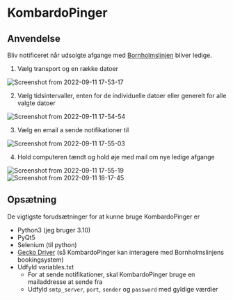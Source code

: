 # KombardoPinger

## Anvendelse
Bliv notificeret når udsolgte afgange med [Bornholmslinjen](https://www.bornholmslinjen.dk/) bliver ledige.

1. Vælg transport og en række datoer

![Screenshot from 2022-09-11 17-53-17](https://user-images.githubusercontent.com/101006560/189537425-acfc6e17-fc24-48af-90f8-3c932f27cdf8.png)

2. Vælg tidsintervaller, enten for de individuelle datoer eller generelt for alle valgte datoer

![Screenshot from 2022-09-11 17-54-54](https://user-images.githubusercontent.com/101006560/189537486-49c438e7-c93d-41fe-8b4b-799b17475110.png)

3. Vælg en email a sende notifikationer til

![Screenshot from 2022-09-11 17-55-03](https://user-images.githubusercontent.com/101006560/189537702-78d29740-1cdf-473b-b8b0-67b0d4a56565.png)

4. Hold computeren tændt og hold øje med mail om nye ledige afgange

![Screenshot from 2022-09-11 17-55-19](https://user-images.githubusercontent.com/101006560/189537760-c4f96c1f-ff5f-40c1-a189-b60add58dbd9.png)
![Screenshot from 2022-09-11 18-17-45](https://user-images.githubusercontent.com/101006560/189538177-84659482-83ec-4ccd-925c-85fbcbd091ad.png)

## Opsætning
De vigtigste forudsætninger for at kunne bruge KombardoPinger er
- Python3 (jeg bruger 3.10)
- PyQt5
- Selenium (til python)
- [Gecko Driver](https://github.com/mozilla/geckodriver/releases) (så KombardoPinger kan interagere med Bornholmslinjens bookingsystem)
- Udfyld variables.txt
  - For at sende notifikationer, skal KombardoPinger bruge en mailaddresse at sende fra
  - Udfyld ```smtp_server```, ```port```, ```sender``` og ```password``` med gyldige værdier

